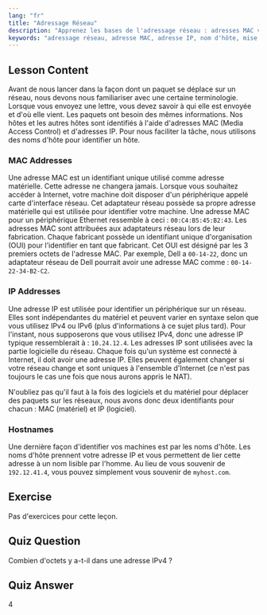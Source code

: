 ```yaml
---
lang: "fr"
title: "Adressage Réseau"
description: "Apprenez les bases de l'adressage réseau : adresses MAC vs. IP, et noms d'hôte. Comprenez comment les appareils communiquent sur un réseau. Commencez votre parcours de mise en réseau Linux !"
keywords: "adressage réseau, adresse MAC, adresse IP, nom d'hôte, mise en réseau Linux, débutant, tutoriel, guide"
---
```


## Lesson Content

Avant de nous lancer dans la façon dont un paquet se déplace sur un réseau, nous devons nous familiariser avec une certaine terminologie. Lorsque vous envoyez une lettre, vous devez savoir à qui elle est envoyée et d'où elle vient. Les paquets ont besoin des mêmes informations. Nos hôtes et les autres hôtes sont identifiés à l'aide d'adresses MAC (Media Access Control) et d'adresses IP. Pour nous faciliter la tâche, nous utilisons des noms d'hôte pour identifier un hôte.

### MAC Addresses

Une adresse MAC est un identifiant unique utilisé comme adresse matérielle. Cette adresse ne changera jamais. Lorsque vous souhaitez accéder à Internet, votre machine doit disposer d'un périphérique appelé carte d'interface réseau. Cet adaptateur réseau possède sa propre adresse matérielle qui est utilisée pour identifier votre machine. Une adresse MAC pour un périphérique Ethernet ressemble à ceci : `00:C4:B5:45:B2:43`. Les adresses MAC sont attribuées aux adaptateurs réseau lors de leur fabrication. Chaque fabricant possède un identifiant unique d'organisation (OUI) pour l'identifier en tant que fabricant. Cet OUI est désigné par les 3 premiers octets de l'adresse MAC. Par exemple, Dell a `00-14-22`, donc un adaptateur réseau de Dell pourrait avoir une adresse MAC comme : `00-14-22-34-B2-C2`.

### IP Addresses

Une adresse IP est utilisée pour identifier un périphérique sur un réseau. Elles sont indépendantes du matériel et peuvent varier en syntaxe selon que vous utilisez IPv4 ou IPv6 (plus d'informations à ce sujet plus tard). Pour l'instant, nous supposerons que vous utilisez IPv4, donc une adresse IP typique ressemblerait à : `10.24.12.4`. Les adresses IP sont utilisées avec la partie logicielle du réseau. Chaque fois qu'un système est connecté à Internet, il doit avoir une adresse IP. Elles peuvent également changer si votre réseau change et sont uniques à l'ensemble d'Internet (ce n'est pas toujours le cas une fois que nous aurons appris le NAT).

N'oubliez pas qu'il faut à la fois des logiciels et du matériel pour déplacer des paquets sur les réseaux, nous avons donc deux identifiants pour chacun : MAC (matériel) et IP (logiciel).

### Hostnames

Une dernière façon d'identifier vos machines est par les noms d'hôte. Les noms d'hôte prennent votre adresse IP et vous permettent de lier cette adresse à un nom lisible par l'homme. Au lieu de vous souvenir de `192.12.41.4`, vous pouvez simplement vous souvenir de `myhost.com`.

## Exercise

Pas d'exercices pour cette leçon.

## Quiz Question

Combien d'octets y a-t-il dans une adresse IPv4 ?

## Quiz Answer

4
